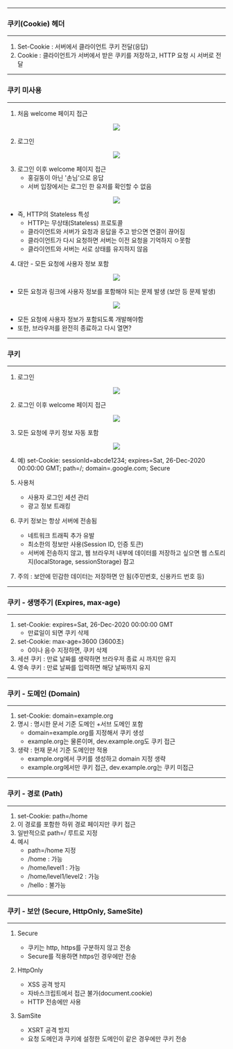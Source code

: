 -----
### 쿠키(Cookie) 헤더
-----
1. Set-Cookie : 서버에서 클라이언트 쿠키 전달(응답)
2. Cookie : 클라이언트가 서버에서 받은 쿠키를 저장하고, HTTP 요청 시 서버로 전달

-----
### 쿠키 미사용
-----
1. 처음 welcome 페이지 접근
<div align="center">
<img src="https://github.com/sooyounghan/HTTP/assets/34672301/93be8da0-7898-41db-8116-31ec11e12b06">
</div>

2. 로그인
<div align="center">
<img src="https://github.com/sooyounghan/HTTP/assets/34672301/dc73bb1f-f62a-4bfa-9843-526975970f75">
</div>

3. 로그인 이후 welcome 페이지 접근
   - 홍길동이 아닌 '손님'으로 응답
   - 서버 입장에서는 로그인 한 유저를 확인할 수 없음
<div align="center">
<img src="https://github.com/sooyounghan/HTTP/assets/34672301/e5d831ec-e4d5-48a6-986f-efc7df2998d7">
</div>

   - 즉, HTTP의 Stateless 특성
     + HTTP는 무상태(Stateless) 프로토콜 
     + 클라이언트와 서버가 요청과 응답을 주고 받으면 연결이 끊어짐
     + 클라이언트가 다시 요청하면 서버는 이전 요청을 기억하지 ㅇ못함
     + 클라이언트와 서버는 서로 상태를 유지하지 않음

4. 대안 - 모든 요청에 사용자 정보 포함
<div align="center">
<img src="https://github.com/sooyounghan/HTTP/assets/34672301/20bf87b4-0f46-420b-9c18-b704853697b9">
</div>

  - 모든 요청과 링크에 사용자 정보를 포함해야 되는 문제 발생 (보안 등 문제 발생)
<div align="center">
<img src="https://github.com/sooyounghan/HTTP/assets/34672301/9b84e2d7-66e3-4daf-ba55-0d0f8055262f">
</div>

  - 모든 요청에 사용자 정보가 포함되도록 개발해야함
  - 또한, 브라우저를 완전히 종료하고 다시 열면?

-----
### 쿠키
-----
1. 로그인
<div align="center">
<img src="https://github.com/sooyounghan/HTTP/assets/34672301/5f4bd1cd-7302-499a-ae8f-11eebb43b8b9">
</div>

2. 로그인 이후 welcome 페이지 접근
<div align="center">
<img src="https://github.com/sooyounghan/HTTP/assets/34672301/86b75c81-8979-40f9-bcc1-d25f231c640c">
</div>

3. 모든 요청에 쿠키 정보 자동 포함
<div align="center">
<img src="https://github.com/sooyounghan/HTTP/assets/34672301/9966e785-8600-448a-97da-7f76fef7d482">
</div>

4. 예) set-Cookie: sessionId=abcde1234; expires=Sat, 26-Dec-2020 00:00:00 GMT; path=/; domain=.google.com; Secure

5. 사용처
   - 사용자 로그인 세션 관리
   - 광고 정보 트래킹

6. 쿠키 정보는 항상 서버에 전송됨
   - 네트워크 트래픽 추가 유발
   - 최소한의 정보만 사용(Session ID, 인증 토큰)
   - 서버에 전송하지 않고, 웹 브라우저 내부에 데이터를 저장하고 싶으면 웹 스토리지(localStorage, sessionStorage) 참고

7. 주의 : 보안에 민감한 데이터는 저장하면 안 됨(주민번호, 신용카드 번호 등)

-----
### 쿠키 - 생명주기 (Expires, max-age)
-----
1. set-Cookie: expires=Sat, 26-Dec-2020 00:00:00 GMT
   - 만료일이 되면 쿠키 삭제
2. set-Cookie: max-age=3600 (3600초)
   - 0이나 음수 지정하면, 쿠키 삭제
3. 세션 쿠키 : 만료 날짜를 생략하면 브라우저 종료 시 까지만 유지
4. 영속 쿠키 : 만료 날짜를 입력하면 해당 날짜까지 유지

-----
### 쿠키 - 도메인 (Domain)
-----
1. set-Cookie: domain=example.org
2. 명시 : 명시한 문서 기준 도메인 +서브 도메인 포함
   - domain=example.org를 지정해서 쿠키 생성
   - example.org는 물론이며, dev.example.org도 쿠키 접근
3. 생략 : 현재 문서 기준 도메인만 적용
   - example.org에서 쿠키를 생성하고 domain 지정 생략
   - example.org에서만 쿠키 접근, dev.example.org는 쿠키 미접근

-----
### 쿠키 - 경로 (Path)
-----
1. set-Cookie: path=/home
2. 이 경로를 포함한 하위 경로 페이지만 쿠키 접근
3. 일반적으로 path=/ 루트로 지정
4. 예시
   - path=/home 지정
   - /home : 가능
   - /home/level1 : 가능
   - /home/level1/level2 : 가능
   - /hello : 불가능
  
-----
### 쿠키 - 보안 (Secure, HttpOnly, SameSite)
-----
1. Secure
   - 쿠키는 http, https를 구분하지 않고 전송
   - Secure를 적용하면 https인 경우에만 전송

2. HttpOnly
   - XSS 공격 방지
   - 자바스크립트에서 접근 불가(document.cookie)
   - HTTP 전송에만 사용

3. SamSite
   - XSRT 공격 방지
   - 요청 도메인과 쿠키에 설정한 도메인이 같은 경우에만 쿠키 전송
